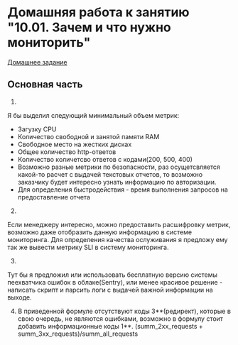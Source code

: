 # Домашняя работа к занятию "10.01. Зачем и что нужно мониторить"

[Домашнее задание](https://github.com/netology-code/mnt-homeworks/tree/MNT-13/10-monitoring-01-base)

## Основная часть

1.
Я бы выделил следующий минимальный объем метрик: 
- Загузку CPU
- Количество свободной и занятой памяти RAM
- Свободное место на жестких дисках
- Общее количество http-ответов
- Количество количетсво ответов с кодами(200, 500, 400)
- Возможно разные метрики по безопасности, раз осущетсвляется какой-то расчет с выдачей текстовых отчетов, то возможно заказчику будет интересно узнать информацию по авторизации.
- Для определения быстродействия - время выполнения запросов на предоставление отчета
 
2.
Если менеджеру интересно, можно предоставить расшифровку метрик, возможно даже отобразить данную информацию в системе мониторинга. Для определения качества ослуживания я предложу ему так же вывести метрику SLI в систему мониторинга.

3.
Тут бы я предложил или использовать бесплатную версию системы пеехватчика ошибок в облаке(Sentry), или менее красивое решение - написать скрипт и парсить логи с выдачей важной информации на выходе.

4. В приведенной формуле отсутствуют коды 3**(редирект), которые в свою очередь, не являются ошибками, возможно в формулу стоит добавить информационные коды 1**. 
(summ_2xx_requests + summ_3xx_requests)/summ_all_requests
